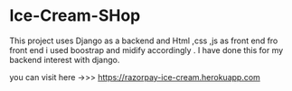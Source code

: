 # Ice-Cream-SHop
 This project uses Django as a backend and Html ,css ,js as front end fro front end i used boostrap and midify accordingly . I have done this for my backend interest with django.
 
 you can visit here   ->>>    https://razorpay-ice-cream.herokuapp.com
